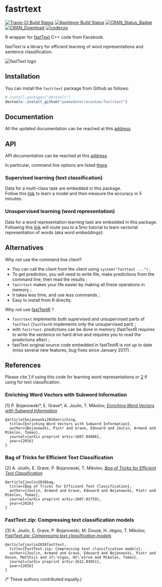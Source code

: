 fastrtext
=========

[![Travis-CI Build Status](https://travis-ci.org/pommedeterresautee/fastrtext.svg?branch=master)](https://travis-ci.org/pommedeterresautee/fastrtext)
[![AppVeyor Build Status](https://ci.appveyor.com/api/projects/status/github/pommedeterresautee/fastrtext?branch=master&svg=true)](https://ci.appveyor.com/project/pommedeterresautee/fastrtext)
[![CRAN_Status_Badge](http://www.r-pkg.org/badges/version/fastrtext)](https://cran.r-project.org/package=fastrtext)
[![CRAN_Download](http://cranlogs.r-pkg.org/badges/fastrtext)](http://cran.rstudio.com/web/packages/fastrtext/index.html)
[![codecov](https://codecov.io/gh/pommedeterresautee/fastrtext/branch/master/graph/badge.svg)](https://codecov.io/gh/pommedeterresautee/fastrtext)

R wrapper for [fastText](https://github.com/facebookresearch/fastText) C++ code from Facebook.

fastText is a library for efficient learning of word representations and sentence classification.

![fastText logo](https://github.com/pommedeterresautee/fastrtext/raw/master/tools/fasttext-logo-color-web.png) 

Installation
------------

You can install the `fastrtext` package from Github as follows:

```R
# install.packages("devtools")
devtools::install_github("pommedeterresautee/fastrtext")
```

Documentation
-------------

All the updated documentation can be reached at this [address](https://pommedeterresautee.github.io/fastrtext/).

API
---

API documentation can be reached at this [address](https://pommedeterresautee.github.io/fastrtext/reference/index.html).

In particular, command line options are listed [there](https://pommedeterresautee.github.io/fastrtext/articles/list_command.html).

### Supervised learning (text classification)

Data for a multi-class task are embedded in this package.  
Follow this [link](https://pommedeterresautee.github.io/fastrtext/articles/supervised_learning.html) to learn a model and then measure the accuracy in 5 minutes.  


### Unsupervised learning (word representation)

Data for a word representation learning task are embedded in this package.  
Following this [link](https://pommedeterresautee.github.io/fastrtext/articles/unsupervised_learning.html) will route you to a 5mn tutorial to learn vectorial representation of words (aka word embeddings):  

Alternatives
------------

Why not use the command line client?  

* You can call the client from the client using `system("fasttext ...")` ;
* To get prediction, you will need to write file, make predictions from the command line, then read the results ;
* `fastrtext` makes your life easier by making all these operations in memory ;
* It takes less time, and use less commands ;
* Easy to install from R directly.

Why not use [fastTextR](https://github.com/mlampros/fastTextR/) ?  

* `fastrtext` implements both supervised and unsupervised parts of `fastText` (`fastTextR` implements only the unsupervised part) ;
* with `fastrtext`. predictions can be done in memory (fastTextR requires to write the sentence on hard drive and requires you to read the predictions after) ;
* fastText original source code embedded in fastTextR is not up to date (miss several new features, bug fixes since January 2017).

References
----------

Please cite [1](#enriching-word-vectors-with-subword-information) if using this code for learning word representations or [2](#bag-of-tricks-for-efficient-text-classification) if using for text classification.

### Enriching Word Vectors with Subword Information

[1] P. Bojanowski\*, E. Grave\*, A. Joulin, T. Mikolov, [*Enriching Word Vectors with Subword Information*](https://arxiv.org/abs/1607.04606)

```
@article{bojanowski2016enriching,
  title={Enriching Word Vectors with Subword Information},
  author={Bojanowski, Piotr and Grave, Edouard and Joulin, Armand and Mikolov, Tomas},
  journal={arXiv preprint arXiv:1607.04606},
  year={2016}
}
```

### Bag of Tricks for Efficient Text Classification

[2] A. Joulin, E. Grave, P. Bojanowski, T. Mikolov, [*Bag of Tricks for Efficient Text Classification*](https://arxiv.org/abs/1607.01759)

```
@article{joulin2016bag,
  title={Bag of Tricks for Efficient Text Classification},
  author={Joulin, Armand and Grave, Edouard and Bojanowski, Piotr and Mikolov, Tomas},
  journal={arXiv preprint arXiv:1607.01759},
  year={2016}
}
```

### FastText.zip: Compressing text classification models

[3] A. Joulin, E. Grave, P. Bojanowski, M. Douze, H. Jégou, T. Mikolov, [*FastText.zip: Compressing text classification models*](https://arxiv.org/abs/1612.03651)

```
@article{joulin2016fasttext,
  title={FastText.zip: Compressing text classification models},
  author={Joulin, Armand and Grave, Edouard and Bojanowski, Piotr and Douze, Matthijs and J{\'e}gou, H{\'e}rve and Mikolov, Tomas},
  journal={arXiv preprint arXiv:1612.03651},
  year={2016}
}
```

(\* These authors contributed equally.)
